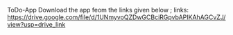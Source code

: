   T o D o - A p p 
Download the app feom the links given below ;
links: https://drive.google.com/file/d/1UNmyvoQZDwGCBciRGpvbAPIKAhAGCvZJ/view?usp=drive_link
 
